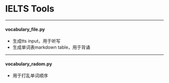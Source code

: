 # IELTS Tools
---
#### vocabulary_file.py
- 生成tts input，用于听写
- 生成单词表markdown table，用于背诵
---
#### vocabulary_radom.py
- 用于打乱单词顺序